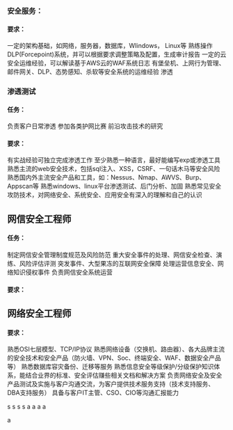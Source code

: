  
### 安全服务：
#### 要求：
一定的架构基础，如网络，服务器，数据库，WIindows， Linux等
熟练操作DLP(Forcepoint)系统，并可以根据要求调整策略及配置，生成审计报告
一定的云安全运维经验，可以解读基于AWS云的WAF系统日志
有堡垒机、上网行为管理、邮件网关、DLP、态势感知、杀软等安全系统的运维经验
渗透

### 渗透测试
#### 任务：
负责客户日常渗透
参加各类护网比赛
前沿攻击技术的研究
#### 要求：
有实战经验可独立完成渗透工作
至少熟悉一种语言，最好能编写exp或渗透工具
熟悉主流的web安全技术，包括sql注入、XSS，CSRF、一句话木马等安全风险
熟悉国内外主流安全产品和工具，如：Nessus、Nmap、AWVS、Burp、Appscan等
熟悉windows、linux平台渗透测试、后门分析、加固
熟悉常见安全攻防技术，对网络安全、系统安全、应用安全有深入的理解和自己的认识


## 网信安全工程师
#### 任务：
制定网信安全管理制度规范及风险防范
重大安全事件的处理、网信安全检查、演练、风险评估评测
突发事件、大型果冻的互联网安全保障
处理运营信息安全、网络知识侵权事件
负责网信安全系统运营

#### 要求：


## 网络安全工程师
#### 要求：
熟悉OSI七层模型、TCP/IP协议
熟悉网络设备（交换机、路由器）、各大品牌主流的安全技术和安全产品（防火墙、VPN、Soc、终端安全、WAF、数据安全产品等）
熟悉数据库容灾备份、迁移等服务
熟悉信息安全等级保护/分级保护知识体系，能结合业界的标准、安全评估赚些相关文档和解决方案
负责网络安全及安全产品测试及实施与客户沟通交流，为客户提供技术服务支持（技术支持服务、DBA支持服务）
具备与客户IT主管、CSO、CIO等沟通汇报能力

s
s
s
s
a
a
a
a

a

